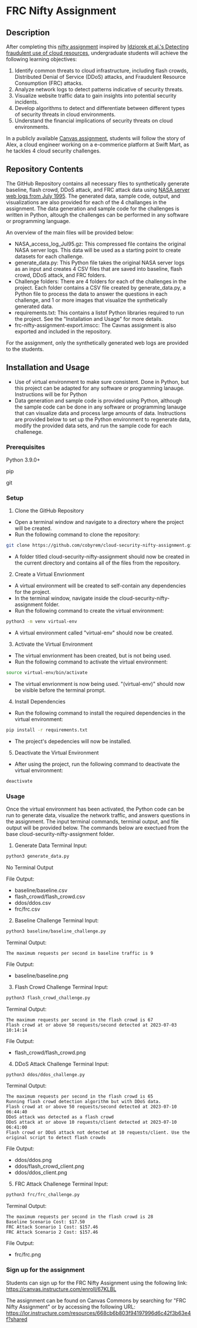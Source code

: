 # FRC Nifty Assignment

## Description
After completing this [nifty assignment](http://nifty.stanford.edu/) inspired by [Idziorek et al.'s Detecting fraudulent use of cloud resources](https://dl.acm.org/doi/10.1145/2046660.2046676), undergraduate students will achieve the following learning objectives:

1. Identify common threats to cloud infrastructure, including flash crowds, Distributed Denial of Service (DDoS) attacks, and Fraudulent Resource Consumption (FRC) attacks.
2. Analyze network logs to detect patterns indicative of security threats.
3. Visualize website traffic data to gain insights into potential security incidents.
4. Develop algorithms to detect and differentiate between different types of security threats in cloud environments.
5. Understand the financial implications of security threats on cloud environments.

In a publicly available [Canvas assignment](https://canvas.instructure.com/enroll/67KLBL), students will follow the story of Alex, a cloud engineer working on a e-commerice platform at Swift Mart, as he tackles 4 cloud security challenges.

## Repository Contents
The GitHub Repository contains all necessary files to synthetically generate baseline, flash crowd, DDoS attack, and FRC attack data using [NASA server web logs from July 1995](https://ita.ee.lbl.gov/html/contrib/NASA-HTTP.html). The generated data, sample code, output, and visualizations are also provided for each of the 4 challanges in the assignment. The data generation and sample code for the challenges is written in Python, altough the challenges can be performed in any software or programming language.


An overview of the main files will be provided below:
* NASA_access_log_Jul95.gz: This compressed file contains the original NASA server logs. This data will be used as a starting point to create datasets for each challenge.
* generate_data.py: This Python file takes the original NASA server logs as an input and creates 4 CSV files that are saved into baseline, flash crowd, DDoS attack, and FRC folders. 
* Challenge folders: There are 4 folders for each of the challenges in the project. Each folder contains a CSV file created by generate_data.py, a Python file to process the data to answer the questions in each challenge, and 1 or more images that visualize the synthetically generated data.
* requirements.txt: This contains a listof Python libraries required to run the project. See the "Installation and Usage" for more details.
* frc-nifty-assignment-export.imscc: The Cavnas assignment is also exported and included in the repository.

For the assignment, only the synthetically  generated web logs are provided to the students.

## Installation and Usage
- Use of virtual environment to make sure consistent. Done in Python, but this project can be adapted for any software or programming lanauge. Instructions will be for Python
- Data generation and sample code is provided using Python, although the sample code can be done in any software or programming lanauge that can visualize data and process large amounts of data. Instructions are provided below to set up the Python environment to regenerate data, modify the provided data sets, and run the sample code for each challenege.

### Prerequisites
Python 3.9.0+

pip

git

### Setup
1. Clone the GitHub Repository
* Open a terminal window and navigate to a directory where the project will be created.
* Run the following command to clone the repository:
```bash
git clone https://github.com/cobyrem/cloud-security-nifty-assignment.git
```
* A folder titled cloud-security-nifty-assignment should now be created in the current directory and contains all of the files from the repository.

2. Create a Virtual Envrionment
* A virtual environment will be created to self-contain any dependencies for the project.
* In the terminal window, navigate inside the cloud-security-nifty-assignment folder.
* Run the following command to create the virtual environment:
```bash
python3 -m venv virtual-env
```
* A virtual environment called "virtual-env" should now be created.

3. Activate the Virtual Environment
* The virtual envrionment has been created, but is not being used. 
* Run the following command to activate the virtual environment:
```bash
source virtual-env/bin/activate
```
* The virtual envrionment is now being used. "(virtual-env)" should now be visible before the terminal prompt.

4. Install Dependencies
* Run the following command to install the required dependencies in the virtual environment:
```bash
pip install -r requirements.txt
```
* The project's depedencies will now be installed.

5. Deactivate the Virtual Environment
* After using the project, run the following command to deactivate the virtual environment:
```bash
deactivate
```

### Usage
Once the virtual environment has been activated, the Python code can be run to generate data, visualize the network traffic, and answers questions in the assignment. The input terminal commands, terminal output, and file output will be provided below. The commands below are exectued from the base cloud-security-nifty-assignment folder.

1. Generate Data
Terminal Input:
```bash
python3 generate_data.py
```

No Terminal Output

File Output:
* baseline/baseline.csv
* flash_crowd/flash_crowd.csv
* ddos/ddos.csv
* frc/frc.csv

2. Baseline Challenge
Terminal Input:
```bash
python3 baseline/baseline_challenge.py
```

Terminal Output:
```
The maximum requests per second in baseline traffic is 9  
```

File Output:
* baseline/baseline.png

3. Flash Crowd Challenge
Terminal Input:
```bash
python3 flash_crowd_challenge.py
```

Terminal Output:
```
The maximum requests per second in the flash crowd is 67
Flash crowd at or above 50 requests/second detected at 2023-07-03 10:14:14
```

File Output:
* flash_crowd/flash_crowd.png

4. DDoS Attack Challenge
Terminal Input:
```bash
python3 ddos/ddos_challenge.py
```

Terminal Output:
```
The maximum requests per second in the flash crowd is 65                                                                                                                                               
Running flash crowd detection algorithm but with DDoS data.                   
Flash crowd at or above 50 requests/second detected at 2023-07-10 06:44:40                                                                                                 
DDoS attack was detected as a flash crowd                                                                                                                                                              
DDoS attack at or above 10 requests/client detected at 2023-07-10 06:41:00
Flash crowd or DDoS attack not detected at 10 requests/client. Use the original script to detect flash crowds
```

File Output:
* ddos/ddos.png
* ddos/flash_crowd_client.png
* ddos/ddos_client.png

5. FRC Attack Challenege
Terminal Input:
```bash
python3 frc/frc_challenge.py
```

Terminal Output:
```
The maximum requests per second in the flash crowd is 28
Baseline Scenario Cost: $17.50
FRC Attack Scenario 1 Cost: $157.46
FRC Attack Scenario 2 Cost: $157.46
```

File Output:
* frc/frc.png

### Sign up for the assignment

Students can sign up for the FRC Nifty Assignment using the following link:
https://canvas.instructure.com/enroll/67KLBL

The assignment can be found on Canvas Commons by searching for "FRC Nifty Assignment" or by accessing the following URL: https://lor.instructure.com/resources/668cb6b803f94197996d6c42f3b63e4f?shared
